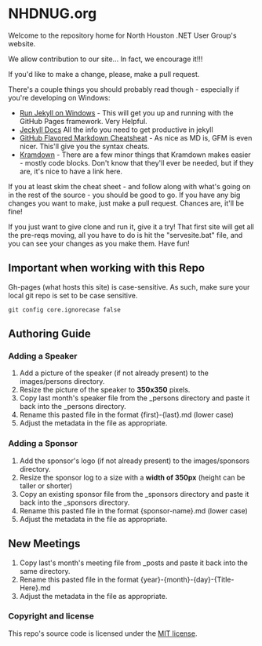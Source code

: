 # NHDNUG.org

Welcome to the repository home for North Houston .NET User Group's website.

We allow contribution to our site... In fact, we encourage it!!!

If you'd like to make a change, please, make a pull request.

There's a couple things you should probably read though - especially if you're developing on Windows:
* [Run Jekyll on Windows](http://jekyll-windows.juthilo.com/) - This will get you up and running with the GitHub Pages framework. Very Helpful.
* [Jeckyll Docs](http://jekyllrb.com/) All the info you need to get productive in jekyll
* [GitHub Flavored Markdown Cheatsheat](https://github.com/adam-p/markdown-here/wiki/Markdown-Cheatsheet) - As nice as MD is, GFM is even nicer. This'll give you the syntax cheats.
* [Kramdown](http://kramdown.gettalong.org/quickref.html) - There are a few minor things that Kramdown makes easier - mostly code blocks. Don't know that they'll ever be needed, but if they are, it's nice to have a link here.

If you at least skim the cheat sheet - and follow along with what's going on in the rest of the source - you should be good to go. If you have any big changes you want to make, just make a pull request. Chances are, it'll be fine!

If you just want to give clone and run it, give it a try! That first site will get all the pre-reqs moving, all you have to do is hit the "servesite.bat" file, and you can see your changes as you make them. Have fun!

## Important when working with this Repo

Gh-pages (what hosts this site) is case-sensitive. As such, make sure your local git repo is set to be case sensitive.

```
git config core.ignorecase false
```

## Authoring Guide

### Adding a Speaker

1. Add a picture of the speaker (if not already present) to the images/persons directory.
2. Resize the picture of the speaker to **350x350** pixels.
3. Copy last month's speaker file from the _persons directory and paste it back into the _persons directory.
4. Rename this pasted file in the format {first}-{last}.md (lower case)
5. Adjust the metadata in the file as appropriate.

### Adding a Sponsor

1. Add the sponsor's logo (if not already present) to the images/sponsors directory.
2. Resize the sponsor log to a size with a **width of 350px** (height can be taller or shorter)
3. Copy an existing sponsor file from the _sponsors directory and paste it back into the _sponsors directory.
4. Rename this pasted file in the format {sponsor-name}.md (lower case)
5. Adjust the metadata in the file as appropriate.

## New Meetings

1. Copy last's month's meeting file from _posts and paste it back into the same directory.
2. Rename this pasted file in the format {year}-{month}-{day}-{Title-Here}.md
3. Adjust the metadata in the file as appropriate.
   

### Copyright and license

This repo's source code is licensed under the [MIT license](/LICENSE).
